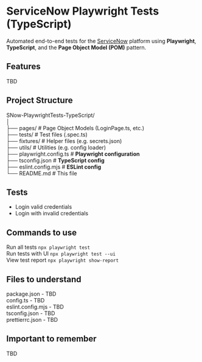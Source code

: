 # ServiceNow Playwright Tests (TypeScript)

Automated end-to-end tests for the [ServiceNow](https://www.servicenow.com/) platform using **Playwright**, **TypeScript**, and the **Page Object Model (POM)** pattern.

## Features

TBD

## Project Structure

SNow-PlaywrightTests-TypeScript/\
│\
├── pages/ # Page Object Models (LoginPage.ts, etc.)\
├── tests/ # Test files (.spec.ts)\
├── fixtures/ # Helper files (e.g. secrets.json)\
├── utils/ # Utilities (e.g. config loader)\
├── playwright.config.ts # **Playwright configuration**\
├── tsconfig.json # **TypeScript config**\
├── eslint.config.mjs # **ESLint config**\
└── README.md # This file

## Tests

- Login valid credentials
- Login with invalid credentials

## Commands to use

Run all tests `npx playwright test`\
Run tests with UI `npx playwright test --ui`\
View test report `npx playwright show-report`

## Files to understand

package.json - TBD\
config.ts - TBD\
eslint.config.mjs - TBD\
tsconfig.json - TBD\
prettierrc.json - TBD

## Important to remember

TBD
